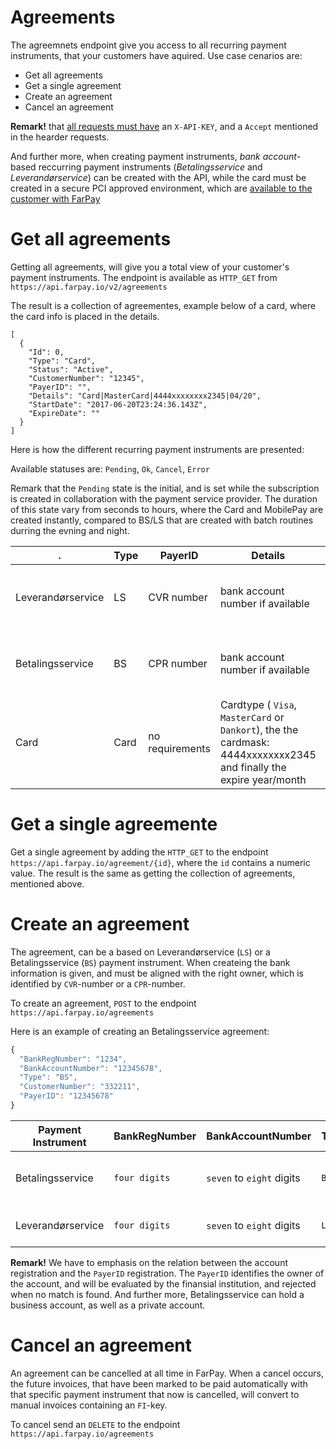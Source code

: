 # Agreements
The agreemnets endpoint give you access to all recurring payment instruments, 
that your customers have aquired. Use case cenarios are:
* Get all agreements
* Get a single agreement
* Create an agreement
* Cancel an agreement

**Remark!** that [all requests must have](All-Requests.md) an `X-API-KEY`, and a `Accept` mentioned in the hearder requests. 

And further more, when creating payment instruments, *bank account*-based reccurring payment instruments (*Betalingsservice* and *Leverandørservice*) can be created with the API, while the card must be created in a secure PCI approved environment, which are [available to the customer with FarPay](Customer-Create-PaymentInstruments-By-Email.md) 

# Get all agreements
Getting all agreements, will give you a total view of your customer's payment instruments.
The endpoint is available as `HTTP_GET` from `https://api.farpay.io/v2/agreements`

The result is a collection of agreementes, example below of a card, where the card info is placed in the details.
````Javsacript
[
  {
    "Id": 0,
    "Type": "Card",
    "Status": "Active",
    "CustomerNumber": "12345",
    "PayerID": "",
    "Details": "Card|MasterCard|4444xxxxxxxx2345|04/20",
    "StartDate": "2017-06-20T23:24:36.143Z",
    "ExpireDate": ""
  }
]
````
Here is how the different recurring payment instruments are presented:

Available statuses are:
`Pending`, `Ok`, `Cancel`, `Error`

Remark that the `Pending` state is the initial, and is set while the subscription is created in collaboration with the payment service provider. The duration of this state vary from seconds to hours, where the Card and MobilePay are created instantly, compared to BS/LS that are created with batch routines durring the evning and night.



 .  | Type | PayerID |Details | StartDate | ExpireDate
----|------|---------|--------|-----------|------------   
Leverandørservice | LS |  CVR number | bank account number if available | start date | has no exire date, but will be terminated on request 
Betalingsservice | BS | CPR number |  bank account number if available | start date | has no exire date, but will be terminated on request 
Card | Card | no requirements | Cardtype ( `Visa`, `MasterCard` or `Dankort`), the the cardmask: 4444xxxxxxxx2345 and finally the expire year/month | start date | expire date

# Get a single agreemente
Get a single agreement by adding the `HTTP_GET` to the endpoint `https://api.farpay.io/agreement/{id}`, where the `id` contains a numeric value. The result is the same as getting the collection of agreements, mentioned above.

# Create an agreement
The agreement, can be a based on Leverandørservice (`LS`) or a Betalingsservice (`BS`) payment instrument.
When createing the bank information is given, and must be aligned with the right owner, which is identified by `CVR`-number or a `CPR`-number.

To create an agreement, `POST` to the endpoint `https://api.farpay.io/agreements`

Here is an example of creating an Betalingsservice agreement:

```Javascript
{
  "BankRegNumber": "1234",
  "BankAccountNumber": "12345678",
  "Type": "BS",
  "CustomerNumber": "332211",
  "PayerID": "12345678"
}
```

Payment Instrument| BankRegNumber | BankAccountNumber         | Type | PayerID  
------------------|---------------|---------------------------|------|--------------------------
Betalingsservice  | `four digits` | `seven` to `eight` digits | `BS` | Danish CPR or CVR number
Leverandørservice | `four digits` | `seven` to `eight` digits | `LS` | Danish CVR number

**Remark!** We have to emphasis on the relation between the account registration and the `PayerID` registration. The `PayerID` identifies the owner of the account, and will be evaluated by the finansial institution, and rejected when no match is found.
And further more, Betalingsservice can hold a business account, as well as a private account. 

# Cancel an agreement
An agreement can be cancelled at all time in FarPay. When a cancel occurs, the future invoices, that have been marked to be paid automatically with that specific payment instrument that now is cancelled, will convert to manual invoices containing an `FI`-key.

To cancel send an `DELETE` to the endpoint `https://api.farpay.io/agreements`
